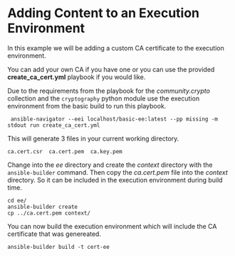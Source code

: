 # Adding Content to an Execution Environment

In this example we will be adding a custom CA certificate to the execution environment.

You can add your own CA if you have one or you can use the provided __create_ca_cert.yml__
playbook if you would like.

Due to the requirements from the playbook for the _community.crypto_ collection and
the `cryptography` python module use the execution environment from the basic build
to run this playbook.

```console
 ansible-navigator --eei localhost/basic-ee:latest --pp missing -m stdout run create_ca_cert.yml
```

This will generate 3 files in your current working directory.

```console
ca.cert.csr  ca.cert.pem  ca.key.pem
```

Change into the _ee_ directory and create the _context_ directory with the `ansible-builder`
command. Then copy the _ca.cert.pem_ file into the _context_ directory. So it can
be included in the execution environment during build time.

```console
cd ee/
ansible-builder create
cp ../ca.cert.pem context/
```

You can now build the execution environment which will include the CA certificate 
that was genereated.

```console
ansible-builder build -t cert-ee
```
